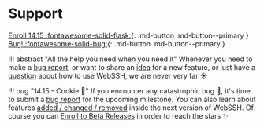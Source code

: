 # Support

[Enroll 14.15 :fontawesome-solid-flask:](/documentation/becoming-external-tester/){: .md-button .md-button--primary }
[Bug! :fontawesome-solid-bug:](https://github.com/isontheline/pro.webssh.net/issues/new?assignees=&labels=&template=bug_report.md&title=){: .md-button .md-button--primary }

!!! abstract "All the help you need when you need it"
    Whenever you need to make a [bug report](https://github.com/isontheline/pro.webssh.net/issues/new?assignees=&labels=&template=bug_report.md&title=), or want to share an [idea](https://github.com/isontheline/pro.webssh.net/discussions?discussions_q=category%3AIdeas) for a new feature, or just have a [question](https://github.com/isontheline/pro.webssh.net/discussions?discussions_q=category%3AQ%26A) about how to use WebSSH, we are never very far :sunny:

!!! bug "14.15 - Cookie :cookie:"
    If you encounter any catastrophic bug :bug:, it's time to submit a [bug report](https://github.com/isontheline/pro.webssh.net/issues/new?assignees=&labels=&template=bug_report.md&title=) for the upcoming milestone.
    You can also learn about features [added / changed / removed](/documentation/changelog/14/14.15/) inside the next version of WebSSH.
    Of course you can [Enroll to Beta Releases](/documentation/becoming-external-tester/) in order to reach the stars :sparkles: